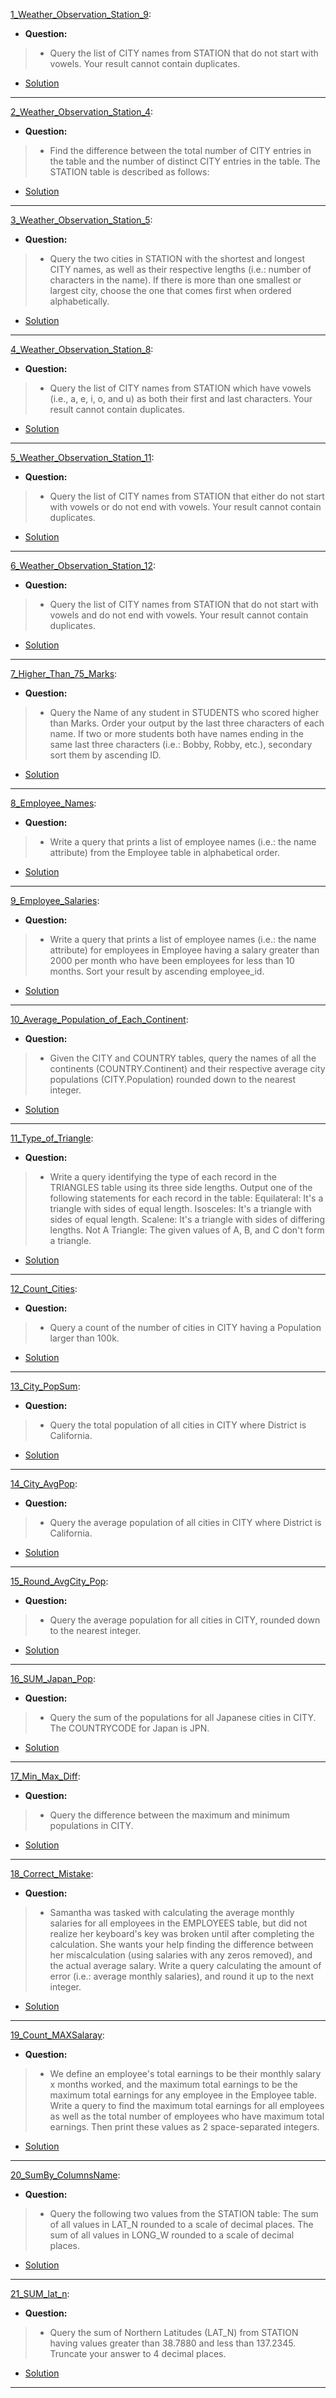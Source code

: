 [1_Weather_Observation_Station_9](https://www.hackerrank.com/challenges/weather-observation-station-9/problem): 
* **Question:**
> * Query the list of CITY names from STATION that do not start with vowels. Your result cannot contain duplicates.
* [Solution](https://github.com/Jtrahan88/SQL/blob/main/HackerRank/SQL-Basics/1_Weather_Observation_Station_9)
---

[2_Weather_Observation_Station_4](https://www.hackerrank.com/challenges/weather-observation-station-4/problem): 
* **Question:**
> * Find the difference between the total number of CITY entries in the table and the number of distinct CITY entries in the table.
The STATION table is described as follows:
* [Solution](https://github.com/Jtrahan88/SQL/blob/main/HackerRank/SQL-Basics/2_Weather_Observation_Station_4)
---

[3_Weather_Observation_Station_5](https://www.hackerrank.com/challenges/weather-observation-station-5/problem): 
* **Question:**
> * Query the two cities in STATION with the shortest and longest CITY names, as well as their respective lengths (i.e.: number of characters in the name). If there is more than one smallest or largest city, choose the one that comes first when ordered alphabetically.
* [Solution](https://github.com/Jtrahan88/SQL/blob/main/HackerRank/SQL-Basics/3_Weather_Observation_Station_5)
---

[4_Weather_Observation_Station_8](https://www.hackerrank.com/challenges/weather-observation-station-8/problem): 
* **Question:**
> * Query the list of CITY names from STATION which have vowels (i.e., a, e, i, o, and u) as both their first and last characters. Your result cannot contain duplicates.
* [Solution](https://github.com/Jtrahan88/SQL/blob/main/HackerRank/SQL-Basics/4_Weather_Observation_Station_8)
---

[5_Weather_Observation_Station_11](https://www.hackerrank.com/challenges/weather-observation-station-11/problem): 
* **Question:**
> * Query the list of CITY names from STATION that either do not start with vowels or do not end with vowels. Your result cannot contain duplicates.
* [Solution](https://github.com/Jtrahan88/SQL/blob/main/HackerRank/SQL-Basics/5_Weather_Observation_Station_11)
---

[6_Weather_Observation_Station_12](https://www.hackerrank.com/challenges/weather-observation-station-12/problem): 
* **Question:**
> * Query the list of CITY names from STATION that do not start with vowels and do not end with vowels. Your result cannot contain duplicates.
* [Solution](https://github.com/Jtrahan88/SQL/blob/main/HackerRank/SQL-Basics/6_Weather_Observation_Station_12)
---

[7_Higher_Than_75_Marks](https://www.hackerrank.com/challenges/more-than-75-marks/problem?h_r=profile): 
* **Question:**
> * Query the Name of any student in STUDENTS who scored higher than  Marks. Order your output by the last three characters of each name. If two or more students both have names ending in the same last three characters (i.e.: Bobby, Robby, etc.), secondary sort them by ascending ID.
* [Solution](https://github.com/Jtrahan88/SQL/blob/main/HackerRank/SQL-Basics/7_Higher_Than_75_Marks)
---

[8_Employee_Names](https://www.hackerrank.com/challenges/name-of-employees/problem): 
* **Question:**
> * Write a query that prints a list of employee names (i.e.: the name attribute) from the Employee table in alphabetical order.
* [Solution](https://github.com/Jtrahan88/SQL/blob/main/HackerRank/SQL-Basics/8_Employee_Names)
---

[9_Employee_Salaries](https://www.hackerrank.com/challenges/salary-of-employees/problem?h_r=profile): 
* **Question:**
> * Write a query that prints a list of employee names (i.e.: the name attribute) for employees in Employee having a salary greater than 2000 per month who have been employees for less than 10 months. Sort your result by ascending employee_id.
* [Solution](https://github.com/Jtrahan88/SQL/blob/main/HackerRank/SQL-Basics/9_Employee_Salaries)
---

[10_Average_Population_of_Each_Continent](https://www.hackerrank.com/challenges/average-population-of-each-continent/problem): 
* **Question:**
> * Given the CITY and COUNTRY tables, query the names of all the continents (COUNTRY.Continent) and their respective average city populations (CITY.Population) rounded down to the nearest integer. 
* [Solution](https://github.com/Jtrahan88/SQL/blob/main/HackerRank/SQL-Basics/10_Average_Population_of_Each_Continent)
---

[11_Type_of_Triangle](https://www.hackerrank.com/challenges/what-type-of-triangle/problem): 
* **Question:**
> * Write a query identifying the type of each record in the TRIANGLES table using its three side lengths. Output one of the following statements for each record in the table:
Equilateral: It's a triangle with  sides of equal length.
Isosceles: It's a triangle with  sides of equal length.
Scalene: It's a triangle with  sides of differing lengths.
Not A Triangle: The given values of A, B, and C don't form a triangle.
* [Solution](https://github.com/Jtrahan88/SQL/blob/main/HackerRank/SQL-Basics/11_Type_of_Triangle)
---

[12_Count_Cities](https://www.hackerrank.com/challenges/revising-aggregations-the-count-function/problem?isFullScreen=true): 
* **Question:**
> * Query a count of the number of cities in CITY having a Population larger than 100k.
* [Solution](https://github.com/Jtrahan88/SQL/blob/main/HackerRank/SQL-Basics/12_Count_Cities)
---

[13_City_PopSum](https://www.hackerrank.com/challenges/revising-aggregations-sum/problem?isFullScreen=true&h_r=next-challenge&h_v=zen): 
* **Question:**
> * Query the total population of all cities in CITY where District is California.
* [Solution](https://github.com/Jtrahan88/SQL/blob/main/HackerRank/SQL-Basics/13_City_PopSum)
---

[14_City_AvgPop](https://www.hackerrank.com/challenges/revising-aggregations-the-average-function/problem?isFullScreen=true&h_r=next-challenge&h_v=zen&h_r=next-challenge&h_v=zen): 
* **Question:**
> * Query the average population of all cities in CITY where District is California.
* [Solution](https://github.com/Jtrahan88/SQL/blob/main/HackerRank/SQL-Basics/14_City_AvgPop)
---

[15_Round_AvgCity_Pop](https://www.hackerrank.com/challenges/average-population/problem?isFullScreen=true&h_r=next-challenge&h_v=zen&h_r=next-challenge&h_v=zen&h_r=next-challenge&h_v=zen): 
* **Question:**
> * Query the average population for all cities in CITY, rounded down to the nearest integer.
* [Solution](https://github.com/Jtrahan88/SQL/blob/main/HackerRank/SQL-Basics/15_Round_AvgCity_Pop)
---

[16_SUM_Japan_Pop](https://www.hackerrank.com/challenges/japan-population/problem?isFullScreen=true&h_r=next-challenge&h_v=zen&h_r=next-challenge&h_v=zen&h_r=next-challenge&h_v=zen&h_r=next-challenge&h_v=zen): 
* **Question:**
> * Query the sum of the populations for all Japanese cities in CITY. The COUNTRYCODE for Japan is JPN.
* [Solution](https://github.com/Jtrahan88/SQL/blob/main/HackerRank/SQL-Basics/16_SUM_Japan_Pop)
---

[17_Min_Max_Diff](https://www.hackerrank.com/challenges/population-density-difference/problem?isFullScreen=true&h_r=next-challenge&h_v=zen&h_r=next-challenge&h_v=zen&h_r=next-challenge&h_v=zen&h_r=next-challenge&h_v=zen&h_r=next-challenge&h_v=zen): 
* **Question:**
> * Query the difference between the maximum and minimum populations in CITY.
* [Solution](https://github.com/Jtrahan88/SQL/blob/main/HackerRank/SQL-Basics/17_Min_Max_Diff)
---

[18_Correct_Mistake](https://www.hackerrank.com/challenges/the-blunder/problem): 
* **Question:**
> * Samantha was tasked with calculating the average monthly salaries for all employees in the EMPLOYEES table, but did not realize her keyboard's  key was broken until after completing the calculation. She wants your help finding the difference between her miscalculation (using salaries with any zeros removed), and the actual average salary. Write a query calculating the amount of error (i.e.:  average monthly salaries), and round it up to the next integer.
* [Solution](https://github.com/Jtrahan88/SQL/blob/main/HackerRank/SQL-Basics/18_Correct_Mistake)
---

[19_Count_MAXSalaray](https://www.hackerrank.com/challenges/earnings-of-employees/problem?isFullScreen=true): 
* **Question:**
> * We define an employee's total earnings to be their monthly  salary x months worked, and the maximum total earnings to be the maximum total earnings for any employee in the Employee table. Write a query to find the maximum total earnings for all employees as well as the total number of employees who have maximum total earnings. Then print these values as  2 space-separated integers.
* [Solution](https://github.com/Jtrahan88/SQL/blob/main/HackerRank/SQL-Basics/19_Count_MAXSalaray)
---

[20_SumBy_ColumnsName](https://www.hackerrank.com/challenges/weather-observation-station-2/problem?isFullScreen=true&h_r=next-challenge&h_v=zen): 
* **Question:**
> * Query the following two values from the STATION table:
> The sum of all values in LAT_N rounded to a scale of  decimal places.
> The sum of all values in LONG_W rounded to a scale of  decimal places.
* [Solution](https://github.com/Jtrahan88/SQL/blob/main/HackerRank/SQL-Basics/20_SumBy_ColumnsName)
---

[21_SUM_lat_n](https://www.hackerrank.com/challenges/weather-observation-station-13/problem?isFullScreen=true&h_r=next-challenge&h_v=zen&h_r=next-challenge&h_v=zen): 
* **Question:**
> * Query the sum of Northern Latitudes (LAT_N) from STATION having values greater than 38.7880  and less than  137.2345. Truncate your answer to  4 decimal places.
* [Solution](https://github.com/Jtrahan88/SQL/blob/main/HackerRank/SQL-Basics/21_SUM_lat_n)
---
